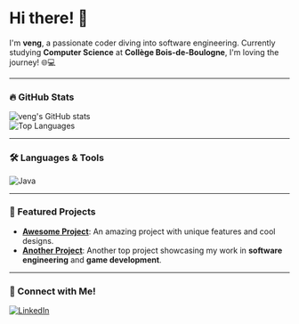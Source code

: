 # Hi there! 👋

I'm **veng**, a passionate coder diving into software engineering. Currently studying **Computer Science** at **Collège Bois-de-Boulogne**, I'm loving the journey! 🌐💻 

---

### 🔥 GitHub Stats
![veng's GitHub stats](https://github-readme-stats.vercel.app/api?username=Veng143&show_icons=true&theme=holi)  
![Top Languages](https://github-readme-stats.vercel.app/api/top-langs/?username=Veng143&layout=compact&theme=holi)

---

### 🛠️ Languages & Tools
![Java](https://img.shields.io/badge/Java-ED8B00?style=for-the-badge&logo=java&logoColor=white)  

---

### 📌 Featured Projects
- [**Awesome Project**](https://github.com/Veng143/awesome-repo): An amazing project with unique features and cool designs.
- [**Another Project**](https://github.com/Veng143/another-repo): Another top project showcasing my work in **software engineering** and **game development**.

---

### 🤝 Connect with Me!
[![LinkedIn](https://img.shields.io/badge/LinkedIn-0A66C2?style=for-the-badge&logo=linkedin&logoColor=white)](https://www.linkedin.com/in/tony-khabbaz-3554b4235/)
